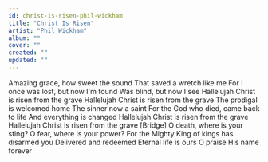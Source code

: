 ```yaml
---
id: christ-is-risen-phil-wickham
title: "Christ Is Risen"
artist: "Phil Wickham"
album: ""
cover: ""
created: ""
updated: ""
---
```


Amazing grace, how sweet the sound
That saved a wretch like me
For I once was lost, but now I'm found
Was blind, but now I see
Hallelujah
Christ is risen from the grave
Hallelujah
Christ is risen from the grave
The prodigal is welcomed home
The sinner now a saint
For the God who died, came back to life
And everything is changed
Hallelujah
Christ is risen from the grave
Hallelujah
Christ is risen from the grave
[Bridge]
O death, where is your sting?
O fear, where is your power?
For the Mighty King of kings has disarmed you
Delivered and redeemed
Eternal life is ours
O praise His name forever